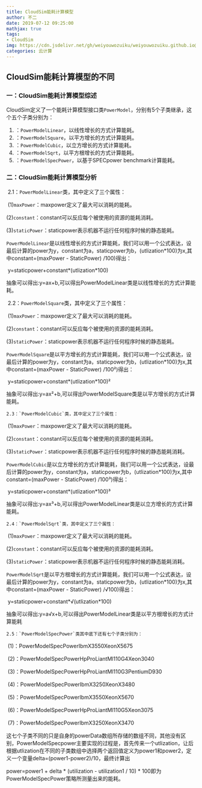 ```yaml
---
title: CloudSim能耗计算模型
author: 不二
date: 2019-07-12 09:25:00
mathjax: true
tags: 
- CloudSim
img: https://cdn.jsdelivr.net/gh/weiyouwozuiku/weiyouwozuiku.github.io@src/source/_posts/PageImg/云计算/cloudsim1.png
categories: 云计算
---
```


## CloudSim能耗计算模型的不同

### 一：CloudSim能耗计算模型综述

CloudSim定义了一个能耗计算模型接口类`PowerModel`，分别有5个子类继承，这个五个子类分别为：

1. ：`PowerModelLinear`，以线性增长的方式计算能耗。
2. ：`PowerModelSquare`，以平方增长的方式计算能耗。
3. ：`PowerModelCubic`，以立方增长的方式计算能耗。
4. ：`PowerModelSqrt`，以平方根增长的方式计算能耗。
5. ：`PowerModelSpecPower`，以基于SPECpower benchmark计算能耗。


### 二：CloudSim能耗计算模型分析

​	2.1：`PowerModelLinear`类，其中定义了三个属性：

​		(1)`maxPower`：maxpower定义了最大可以消耗的能耗。

​		(2)`constant`：constant可以反应每个被使用的资源的能耗消耗。

​		(3)`staticPower`：staticpower表示机器不运行任何程序时候的静态能耗。

​	`PowerModelLinear`是以线性增长的方式计算能耗，我们可以用一个公式表达，设最后计算的power为y，constant为a，staticpower为b，(utlization*100)为x,其中constant=(maxPower - StaticPower) /100)得出：

​	y=staticpower+constant*(utlization*100)

​	抽象可以得出:y=ax+b,可以得出PowerModelLinear类是以线性增长的方式计算能耗。

​	2.2：`PowerModelSquare`类，其中定义了三个属性：

​		(1)`maxPower`：maxpower定义了最大可以消耗的能耗。

​		(2)`constant`：constant可以反应每个被使用的资源的能耗消耗。

​		(3)`staticPower`：staticpower表示机器不运行任何程序时候的静态能耗。

​	`PowerModelSquare`是以平方增长的方式计算能耗，我们可以用一个公式表达，设最后计算的power为y，constant为a，staticpower为b，(utlization*100)为x,其中constant=(maxPower - StaticPower) /100²)得出：

​	y=staticpower+constant*(utlization*100)²

​	抽象可以得出:y=ax²+b,可以得出PowerModelSquare类是以平方增长的方式计算能耗。

 	2.3：`PowerModelCubic`类，其中定义了三个属性：

​		(1)`maxPower`：maxpower定义了最大可以消耗的能耗。

​		(2)`constant`：constant可以反应每个被使用的资源的能耗消耗。

​		(3)`staticPower`：staticpower表示机器不运行任何程序时候的静态能耗消耗。

​	`PowerModelCubic`是以立方增长的方式计算能耗，我们可以用一个公式表达，设最后计算的power为y，constant为a，staticpower为b，(utlization*100)为x,其中constant=(maxPower - StaticPower) /100³)得出：

​	y=staticpower+constant*(utlization*100)³

​	抽象可以得出:y=ax³+b,可以得出PowerModelLinear类是以立方增长的方式计算能耗。

 	2.4：`PowerModelSqrt`类，其中定义了三个属性：

​		(1)`maxPower`：maxpower定义了最大可以消耗的能耗。

​		(2)`constant`：constant可以反应每个被使用的资源的能耗消耗。

​		(3)`staticPower`：staticpower表示机器不运行任何程序时候的静态能耗消耗。

​	`PowerModelSqrt`是以平方根增长的方式计算能耗，我们可以用一个公式表达，设最后计算的power为y，constant为a，staticpower为b，(utlization*100)为x,其中constant=(maxPower - StaticPower) /√100)得出：

​	y=staticpower+constant*√(utlization*100)

​	抽象可以得出:y=a√x+b,可以得出PowerModelLinear类是以平方根增长的方式计算能耗

 	2.5：`PowerModelSpecPower`类其中底下还有七个子类分别为：

​		(1)：PowerModelSpecPowerIbmX3550XeonX5675

​		(2)：PowerModelSpecPowerHpProLiantMl110G4Xeon3040

​		(3)：PowerModelSpecPowerHpProLiantMl110G3PentiumD930

​		(4)：PowerModelSpecPowerIbmX3250XeonX3480

​		(5)：PowerModelSpecPowerIbmX3550XeonX5670

​		(6)：PowerModelSpecPowerHpProLiantMl110G5Xeon3075

​		(7)：PowerModelSpecPowerIbmX3250XeonX3470

​	这七个子类不同的只是自身的powerData数组所存储的数组不同，其他没有区别，PowerModelSpecpower主要实现的过程是，首先传来一个utlization，让后根据utlization在不同的子类数组中选择两个返回值定义为power1和power2，定义一个变量delta=(power1-power2)/10，最终计算出

power=power1 + delta * (utilization - utilization1 / 10) * 100即为PowerModelSpecPower策略所测量出来的能耗。
